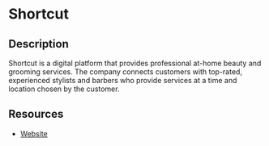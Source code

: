 # Shortcut

## Description

Shortcut is a digital platform that provides professional at-home beauty and grooming services. The company connects customers with top-rated, experienced stylists and barbers who provide services at a time and location chosen by the customer.

## Resources

- [Website](shortcut.com)
